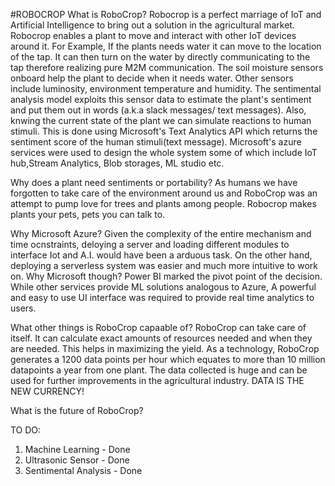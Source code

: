 #ROBOCROP
What is RoboCrop?
  Robocrop is a perfect marriage of IoT and Artificial Intelligence to bring out a solution in the agricultural market. Robocrop enables a plant to move and interact with other IoT devices around it. For Example, If the plants needs water it can move to the location of the tap. It can then turn on the water by directly communicating to the tap therefore realizing pure M2M communication. The soil moisture sensors onboard help the plant to decide when it needs water. Other sensors include luminosity, environment temperature and humidity. 
  The sentimental analysis model exploits this sensor data to estimate the plant's sentiment and put them out in words (a.k.a slack messages/ text messages). Also, knwing the current state of the plant we can simulate reactions to human stimuli. This is done using Microsoft's Text Analytics API which returns the sentiment score of the human stimuli(text message). Microsoft's azure services were used to design the whole system some of which include IoT hub,Stream Analytics, Blob storages, ML studio etc.
  
Why does a plant need sentiments or portability?
  As humans we have forgotten to take care of the environment around us and RoboCrop was an attempt to pump love for trees and plants among people. Robocrop makes plants your pets, pets you can talk to. 

Why Microsoft Azure?
 Given the complexity of the entire mechanism and time ocnstraints, deloying a server and loading different modules to interface Iot and A.I. would have been a arduous task. On the other hand, deploying a serverless system was easier and much more intuitive to work on. Why Microsoft though? Power BI marked the pivot point of the decision. While other services provide ML solutions analogous to Azure, A powerful and easy to use UI interface was required to provide real time analytics to users.
 
What other things is RoboCrop capaable of?
 RoboCrop can take care of itself. It can calculate exact amounts of resources needed and when they are needed. This helps in maximizing the yield. As a technology, RoboCrop generates a 1200 data points per hour which equates to more than 10 million datapoints a year from one plant. The data collected is huge and can be used for further improvements in the agricultural industry.
DATA IS THE NEW CURRENCY!

What is the future of RoboCrop?

TO DO:
1. Machine Learning - Done
2. Ultrasonic Sensor - Done
3. Sentimental Analysis - Done
